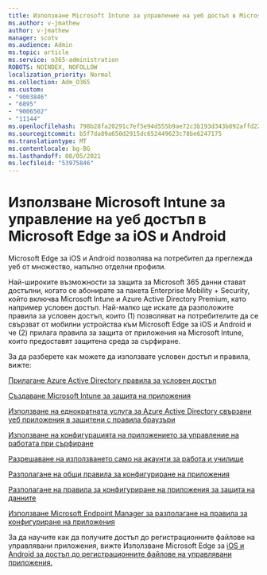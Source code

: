 ```yaml
---
title: Използване Microsoft Intune за управление на уеб достъп в Microsoft Edge за iOS и Android
ms.author: v-jmathew
author: v-jmathew
manager: scotv
ms.audience: Admin
ms.topic: article
ms.service: o365-administration
ROBOTS: NOINDEX, NOFOLLOW
localization_priority: Normal
ms.collection: Adm_O365
ms.custom:
- "9003846"
- "6895"
- "9006502"
- "11144"
ms.openlocfilehash: 798b28fa20291c7ef5e94d555b9ae72c3b193d343b892affd22b6a23e780d523
ms.sourcegitcommit: b5f7da89a650d2915dc652449623c78be6247175
ms.translationtype: MT
ms.contentlocale: bg-BG
ms.lasthandoff: 08/05/2021
ms.locfileid: "53975846"
---
```

# <a name="use-microsoft-intune-to-manage-web-access-in-microsoft-edge-for-ios-and-android"></a>Използване Microsoft Intune за управление на уеб достъп в Microsoft Edge за iOS и Android

Microsoft Edge за iOS и Android позволява на потребител да преглежда уеб от множество, напълно отделни профили.

Най-широките възможности за защита за Microsoft 365 данни стават достъпни, когато се абонирате за пакета Enterprise Mobility + Security, който включва Microsoft Intune и Azure Active Directory Premium, като например условен достъп. Най-малко ще искате да разположите правила за условен достъп, които (1) позволяват на потребителите да се свързват от мобилни устройства към Microsoft Edge за iOS и Android и че (2) прилага правила за защита от приложения на Microsoft Intune, които предоставят защитена среда за сърфиране.

За да разберете как можете да използвате условен достъп и правила, вижте:

[Прилагане Azure Active Directory правила за условен достъп](https://go.microsoft.com/fwlink/?linkid=2132481)

[Създаване Microsoft Intune за защита на приложения](https://go.microsoft.com/fwlink/?linkid=2132651)

[Използване на еднократната услуга за Azure Active Directory свързани уеб приложения в защитени с правила браузъри](https://go.microsoft.com/fwlink/?linkid=2132482)

[Използване на конфигурацията на приложението за управление на работата при сърфиране](https://go.microsoft.com/fwlink/?linkid=2132483)

[Разрешаване на използването само на акаунти за работа и училище](https://go.microsoft.com/fwlink/?linkid=2132652)

[Разполагане на общи правила за конфигуриране на приложения](https://go.microsoft.com/fwlink/?linkid=2132653)

[Разполагане на правила за конфигуриране на приложения за защита на данните](https://go.microsoft.com/fwlink/?linkid=2132654)

[Използване Microsoft Endpoint Manager за разполагане на правила за конфигуриране на приложения](https://go.microsoft.com/fwlink/?linkid=2132707)

За да научите как да получите достъп до регистрационните файлове на управлявани приложения, вижте Използване Microsoft Edge за [iOS и Android за достъп до регистрационните файлове на управлявани приложения.](https://go.microsoft.com/fwlink/?linkid=2132578)
